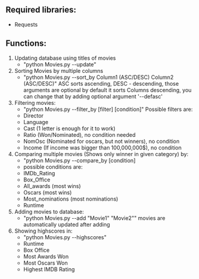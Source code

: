 ## Required libraries:
* Requests
## Functions:
1. Updating database using titles of movies
   * "python Movies.py --update"
2. Sorting Movies by multiple columns
   * "python Movies.py --sort_by Column1 (ASC/DESC) Column2 (ASC/DESC)"
   ASC sorts ascending, DESC - descending, those arguments are optional
   by default it sorts Columns descending, you can change that by adding optional argument '--defasc'
3. Filtering movies:
    * "python Movies.py --filter_by [filter] [condition]"
    Possible filters are:
    * Director
    * Language
    * Cast (1 letter is enough for it to work)
    * Ratio (Won/Nominated), no condition needed
    * NomOsc (Nominated for oscars, but not winners), no condition 
    * Income (If income was bigger than 100,000,000$), no condition 
4. Comparing multiple movies (Shows only winner in given category) by:
   * "python Movies.py --compare_by [condition]
   * possible conditions are:
   * IMDb_Rating
   * Box_Office
   * All_awards (most wins)
   * Oscars (most wins)
   * Most_nominations (most nominations)
   * Runtime
5. Adding movies to database:
   * "python Movies.py --add "Movie1" "Movie2""
   movies are automatically updated after adding
6. Showing highscores in:
   * "python Movies.py --highscores"
   * Runtime
   * Box Office
   * Most Awards Won
   * Most Oscars Won
   * Highest IMDB Rating
